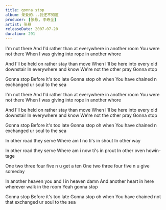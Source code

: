 ```yaml
---
title: gonna stop
album: 亲爱的...我还不知道
producer: [张悬, 李寿全]
artist: 张悬
releaseDate: 2007-07-20
duration: 291
---
```

I'm not there
And I'd rather than at everywhere in another room
You were not there
When I was giving into rope in another whore

And I'll be held on rather stay than move
When I'll be here into every old downstair
In everywhere and know
We're not the other pray
Gonna stop

Gonna stop
Before it's too late
Gonna stop oh when
You have chained n exchanged ur soul to the sea

I'm not there
And I'd rather than at everywhere in another room
You were not there
When I was giving into rope in another whore

And I'll be held on rather stay than move
When I'll be here into every old downstair
In everywhere and know
We're not the other pray
Gonna stop

Gonna stop
Before it's too late
Gonna stop oh when
You have chained n exchanged ur soul to the sea

In other road they serve
Where am I no ti's in shout
In other way

In other road they serve
Where am i now ti's in prout
In other oven howin-tage

One two three four five n u get a ten
One two three four five n u give someday

In another heaven you and I in heaven damn
And another heart in here wherever walk in the room
Yeah gonna stop

Gonna stop
Before it's too late
Gonna stop oh when
You have chained not that exchanged ur soul to the sea